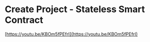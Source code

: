 # Create Project - Stateless Smart Contract

[https://youtu.be/KBOm5fPEfrI](https://youtu.be/KBOm5fPEfrI)

